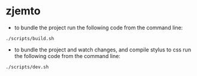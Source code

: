 # zjemto

* to bundle the project run the following code from the command line:

```
./scripts/build.sh
```
* to bundle the project and watch changes, and compile stylus to css run the following code from the command line:

```
./scripts/dev.sh
```
